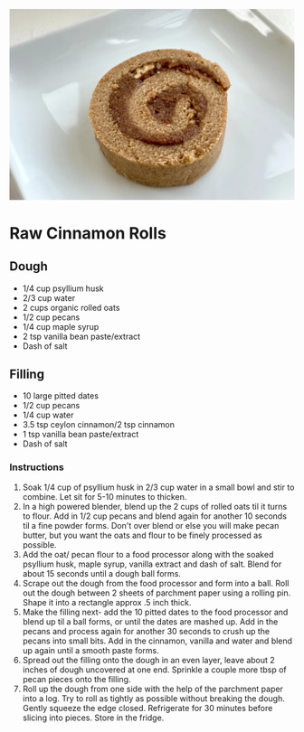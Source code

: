 ![Better than Erewhon Raw Cinnamon Rolls](IMG/CinnamonRoll.webp)


# Raw Cinnamon Rolls

## Dough
- 1/4 cup psyllium husk
- 2/3 cup water
- 2 cups organic rolled oats
- 1/2 cup pecans
- 1/4 cup maple syrup
- 2 tsp vanilla bean paste/extract
- Dash of salt

## Filling
- 10 large pitted dates
- 1/2 cup pecans 
- 1/4 cup water
- 3.5 tsp ceylon cinnamon/2 tsp cinnamon
- 1 tsp vanilla bean paste/extract
- Dash of salt

### Instructions

1. Soak 1/4 cup of psyllium husk in 2/3 cup water in a small bowl and stir to combine. Let sit for 5-10 minutes to thicken.
2. In a high powered blender, blend up the 2 cups of rolled oats til it turns to flour. Add in 1/2 cup pecans and blend again for another 10 seconds til a fine powder forms. Don't over blend or else you will make pecan butter, but you want the oats and flour to be finely processed as possible.
3. Add the oat/ pecan flour to a food processor along with the soaked psyllium husk, maple syrup, vanilla extract and dash of salt. Blend for about 15 seconds until a dough ball forms.
4. Scrape out the dough from the food processor and form into a ball. Roll out the dough between 2 sheets of parchment paper using a rolling pin. Shape it into a rectangle approx .5 inch thick.
5. Make the filling next- add the 10 pitted dates to the food processor and blend up til a ball forms, or until the dates are mashed up. Add in the pecans and process again for another 30 seconds to crush up the pecans into small bits. Add in the cinnamon, vanilla and water and blend up again until a smooth paste forms.
7. Spread out the filling onto the dough in an even layer, leave about 2 inches of dough uncovered at one end. Sprinkle a couple more tbsp of pecan pieces onto the filling.
8. Roll up the dough from one side with the help of the parchment paper into a log. Try to roll as tightly as possible without breaking the dough. Gently squeeze the edge closed. Refrigerate for 30 minutes before slicing into pieces. Store in the fridge.
